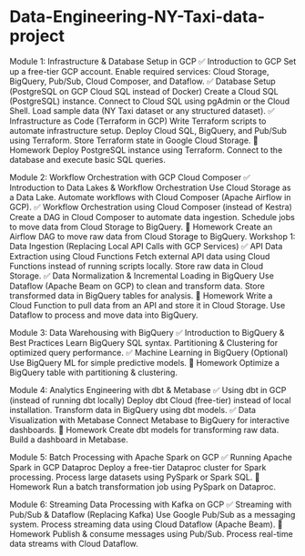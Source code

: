 # Data-Engineering-NY-Taxi-data-project

Module 1: Infrastructure & Database Setup in GCP
✅ Introduction to GCP
Set up a free-tier GCP account.
Enable required services: Cloud Storage, BigQuery, Pub/Sub, Cloud Composer, and Dataflow.
✅ Database Setup (PostgreSQL on GCP Cloud SQL instead of Docker)
Create a Cloud SQL (PostgreSQL) instance.
Connect to Cloud SQL using pgAdmin or the Cloud Shell.
Load sample data (NY Taxi dataset or any structured dataset).
✅ Infrastructure as Code (Terraform in GCP)
Write Terraform scripts to automate infrastructure setup.
Deploy Cloud SQL, BigQuery, and Pub/Sub using Terraform.
Store Terraform state in Google Cloud Storage.
📌 Homework
Deploy PostgreSQL instance using Terraform.
Connect to the database and execute basic SQL queries.

Module 2: Workflow Orchestration with GCP Cloud Composer
✅ Introduction to Data Lakes & Workflow Orchestration
Use Cloud Storage as a Data Lake.
Automate workflows with Cloud Composer (Apache Airflow in GCP).
✅ Workflow Orchestration using Cloud Composer (instead of Kestra)
Create a DAG in Cloud Composer to automate data ingestion.
Schedule jobs to move data from Cloud Storage to BigQuery.
📌 Homework
Create an Airflow DAG to move raw data from Cloud Storage to BigQuery.
Workshop 1: Data Ingestion (Replacing Local API Calls with GCP Services)
✅ API Data Extraction using Cloud Functions
Fetch external API data using Cloud Functions instead of running scripts locally.
Store raw data in Cloud Storage.
✅ Data Normalization & Incremental Loading in BigQuery
Use Dataflow (Apache Beam on GCP) to clean and transform data.
Store transformed data in BigQuery tables for analysis.
📌 Homework
Write a Cloud Function to pull data from an API and store it in Cloud Storage.
Use Dataflow to process and move data into BigQuery.

Module 3: Data Warehousing with BigQuery
✅ Introduction to BigQuery & Best Practices
Learn BigQuery SQL syntax.
Partitioning & Clustering for optimized query performance.
✅ Machine Learning in BigQuery (Optional)
Use BigQuery ML for simple predictive models.
📌 Homework
Optimize a BigQuery table with partitioning & clustering.

Module 4: Analytics Engineering with dbt & Metabase
✅ Using dbt in GCP (instead of running dbt locally)
Deploy dbt Cloud (free-tier) instead of local installation.
Transform data in BigQuery using dbt models.
✅ Data Visualization with Metabase
Connect Metabase to BigQuery for interactive dashboards.
📌 Homework
Create dbt models for transforming raw data.
Build a dashboard in Metabase.

Module 5: Batch Processing with Apache Spark on GCP
✅ Running Apache Spark in GCP Dataproc
Deploy a free-tier Dataproc cluster for Spark processing.
Process large datasets using PySpark or Spark SQL.
📌 Homework
Run a batch transformation job using PySpark on Dataproc.

Module 6: Streaming Data Processing with Kafka on GCP
✅ Streaming with Pub/Sub & Dataflow (Replacing Kafka)
Use Google Pub/Sub as a messaging system.
Process streaming data using Cloud Dataflow (Apache Beam).
📌 Homework
Publish & consume messages using Pub/Sub.
Process real-time data streams with Cloud Dataflow.



